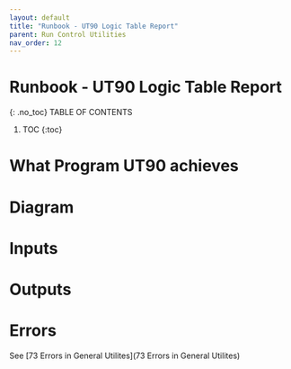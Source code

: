 ```yaml
---
layout: default
title: "Runbook - UT90 Logic Table Report"
parent: Run Control Utilities
nav_order: 12
---
```


# Runbook - UT90 Logic Table Report
{: .no_toc}
TABLE OF CONTENTS 
1. TOC
{:toc}  


# What Program UT90 achieves



# Diagram



# Inputs




# Outputs



# Errors
See [73 Errors in General Utilites](73 Errors in General Utilites)
